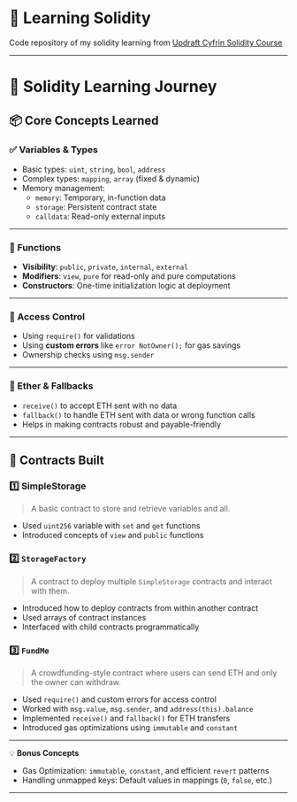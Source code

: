 # 🧠 Learning Solidity

Code repository of my solidity learning from [Updraft Cyfrin Solidity Course](https://updraft.cyfrin.io/courses/solidity)

---

# 🧠 Solidity Learning Journey

## 📦 Core Concepts Learned

### ✅ Variables & Types
- Basic types: `uint`, `string`, `bool`, `address`
- Complex types: `mapping`, `array` (fixed & dynamic)
- Memory management:
  - `memory`: Temporary, in-function data
  - `storage`: Persistent contract state
  - `calldata`: Read-only external inputs

---

### 🔁 Functions
- **Visibility**: `public`, `private`, `internal`, `external`
- **Modifiers**: `view`, `pure` for read-only and pure computations
- **Constructors**: One-time initialization logic at deployment

---

### 🔐 Access Control
- Using `require()` for validations
- Using **custom errors** like `error NotOwner();` for gas savings
- Ownership checks using `msg.sender`

---

### 💸 Ether & Fallbacks
- `receive()` to accept ETH sent with no data
- `fallback()` to handle ETH sent with data or wrong function calls
- Helps in making contracts robust and payable-friendly

---

## 🧱 Contracts Built

### 1️⃣ SimpleStorage
> A basic contract to store and retrieve variables and all.
- Used `uint256` variable with `set` and `get` functions
- Introduced concepts of `view` and `public` functions

### 2️⃣ `StorageFactory`
> A contract to deploy multiple `SimpleStorage` contracts and interact with them.
- Introduced how to deploy contracts from within another contract
- Used arrays of contract instances
- Interfaced with child contracts programmatically

### 3️⃣ `FundMe`
> A crowdfunding-style contract where users can send ETH and only the owner can withdraw.
- Used `require()` and custom errors for access control
- Worked with `msg.value`, `msg.sender`, and `address(this).balance`
- Implemented `receive()` and `fallback()` for ETH transfers
- Introduced gas optimizations using `immutable` and `constant`

---

💡 **Bonus Concepts**
- Gas Optimization: `immutable`, `constant`, and efficient `revert` patterns
- Handling unmapped keys: Default values in mappings (`0`, `false`, etc.)
---

